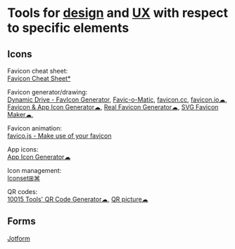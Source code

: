 
# Tools for [design](https://notageni.us/design/) and [UX](https://trendless.tech/ux-ui/) with respect to specific elements

## Icons

Favicon cheat sheet:  
[Favicon Cheat Sheet*](https://github.com/audreyfeldroy/favicon-cheat-sheet)

Favicon generator/drawing:  
[Dynamic Drive - FavIcon Generator](https://tools.dynamicdrive.com/favicon/),
[Favic-o-Matic](https://favicomatic.com/),
[favicon.cc](https://www.favicon.cc/),
[favicon.io☁](https://favicon.io/),
[Favicon & App Icon Generator☁](https://www.favicon-generator.org/),
[Real Favicon Generator☁](https://realfavicongenerator.net/),
[SVG Favicon Maker☁](https://formito.com/tools/favicon),

Favicon animation:  
[favico.js - Make use of your favicon](http://lab.ejci.net/favico.js/)

App icons:  
[App Icon Generator☁](https://appicon.co/)

Icon management:  
[Iconset⊞⌘](https://iconset.io/)

QR codes:  
[10015 Tools' QR Code Generator☁](https://10015.io/tools/qr-code-generator),
[QR picture☁](https://www.qrpicture.com/)

## Forms

[Jotform](https://www.jotform.com/)
